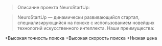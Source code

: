 >Описание проекта NeuroStartUp:

>NeuroStartUp — динамически развивающийся стартап, специализирующийся на поиске с использованием новейших технологий искусственного интеллекта. Наши преимущества:

+Высокая точность поиска
+Высокая скорость поиска
+Низкая цена